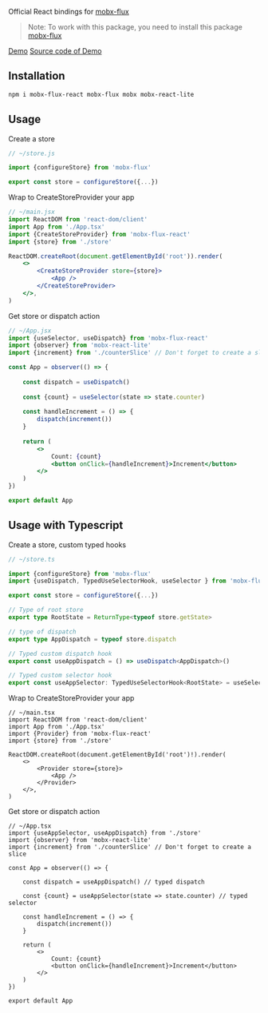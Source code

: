 Official React bindings for [mobx-flux](https://www.npmjs.com/package/mobx-flux)

> Note: To work with this package, you need to install this package [mobx-flux](https://www.npmjs.com/package/mobx-flux) 

[Demo](https://mobx-flux-react-demo.vercel.app/)
[Source code of Demo](https://github.com/elyor-sh/mobx-flux/tree/main/examples/mobx-flux-react-example)

## Installation

```sh
npm i mobx-flux-react mobx-flux mobx mobx-react-lite
```

## Usage

Create a store

```js
// ~/store.js

import {configureStore} from 'mobx-flux'

export const store = configureStore({...})
```
Wrap to CreateStoreProvider your app

```jsx
// ~/main.jsx
import ReactDOM from 'react-dom/client'
import App from './App.tsx'
import {CreateStoreProvider} from 'mobx-flux-react'
import {store} from './store'

ReactDOM.createRoot(document.getElementById('root')).render(
    <>
        <CreateStoreProvider store={store}>
            <App />
        </CreateStoreProvider>
    </>,
)
```

Get store or dispatch action
```jsx
// ~/App.jsx
import {useSelector, useDispatch} from 'mobx-flux-react'
import {observer} from 'mobx-react-lite'
import {increment} from './counterSlice' // Don't forget to create a slice

const App = observer(() => {
    
    const dispatch = useDispatch()
    
    const {count} = useSelector(state => state.counter)
    
    const handleIncrement = () => {
        dispatch(increment())
    }
    
    return (
        <>
            Count: {count}
            <button onClick={handleIncrement}>Increment</button>
        </>
    )
})

export default App
```

## Usage with Typescript

Create a store, custom typed hooks

```ts
// ~/store.ts

import {configureStore} from 'mobx-flux'
import {useDispatch, TypedUseSelectorHook, useSelector } from 'mobx-flux-react'

export const store = configureStore({...})

// Type of root store
export type RootState = ReturnType<typeof store.getState>

// type of dispatch
export type AppDispatch = typeof store.dispatch

// Typed custom dispatch hook
export const useAppDispatch = () => useDispatch<AppDispatch>()

// Typed custom selector hook
export const useAppSelector: TypedUseSelectorHook<RootState> = useSelector


```
Wrap to CreateStoreProvider your app

```tsx
// ~/main.tsx
import ReactDOM from 'react-dom/client'
import App from './App.tsx'
import {Provider} from 'mobx-flux-react'
import {store} from './store'

ReactDOM.createRoot(document.getElementById('root')!).render(
    <>
        <Provider store={store}>
            <App />
        </Provider>
    </>,
)
```

Get store or dispatch action
```tsx
// ~/App.tsx
import {useAppSelector, useAppDispatch} from './store'
import {observer} from 'mobx-react-lite'
import {increment} from './counterSlice' // Don't forget to create a slice

const App = observer(() => {
    
    const dispatch = useAppDispatch() // typed dispatch
    
    const {count} = useAppSelector(state => state.counter) // typed selector
    
    const handleIncrement = () => {
        dispatch(increment())
    }
    
    return (
        <>
            Count: {count}
            <button onClick={handleIncrement}>Increment</button>
        </>
    )
})

export default App
```
